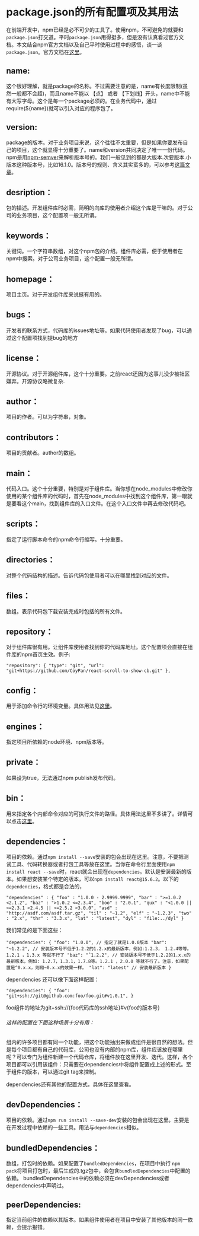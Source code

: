 # package.json的所有配置项及其用法

在前端开发中，npm已经是必不可少的工具了。使用npm，不可避免的就要和`package.json`打交道。平时`package.json`用得挺多，但是没有认真看过官方文档。本文结合npm官方文档以及自己平时使用过程中的感悟，谈一谈`package.json`。官方文档在[这里](https://docs.npmjs.com/files/package.json.html)。

## name: 

这个很好理解，就是package的名称。不过需要注意的是，name有长度限制(虽然一般都不会超)，而且name不能以 【点】 或者 【下划线】开头，name中不能有大写字母。这个是每一个package必须的。在业务代码中，通过require(${name})就可以引入对应的程序包了。

## version: 

package的版本。对于业务项目来说，这个往往不太重要，但是如果你要发布自己的项目，这个就显得十分重要了。name和version共同决定了唯一一份代码。npm是用[npm-semver](https://docs.npmjs.com/misc/semver.html)来解析版本号的。我们一般见到的都是大版本.次要版本.小版本这种版本号，比如16.1.0。版本号的规则、含义其实蛮多的，可以参考[这篇文章](https://segmentfault.com/a/1190000011368506)。

## desription：

包的描述。开发组件库时必需，简明的向库的使用者介绍这个库是干嘛的。对于公司的业务项目，这个配置项一般无所谓。

## keywords：

关键词。一个字符串数组，对这个npm包的介绍。组件库必需，便于使用者在npm中搜索。对于公司业务项目，这个配置一般无所谓。

## homepage： 

项目主页。对于开发组件库来说挺有用的。

## bugs：

开发者的联系方式，代码库的issues地址等。如果代码使用者发现了bug，可以通过这个配置项找到提bug的地方

## license：

开源协议。对于开源组件库，这个十分重要。之前react还因为这事儿没少被社区嫌弃。开源协议略微复杂.

## author：

项目的作者。可以为字符串，对象。

## contributors：

项目的贡献者。author的数组。

## main：

代码入口。这个十分重要，特别是对于组件库。当你想在node_modules中修改你使用的某个组件库的代码时，首先在node_modules中找到这个组件库，第一眼就是要看这个main，找到组件库的入口文件。在这个入口文件中再去修改代码吧。

## scripts：

指定了运行脚本命令的npm命令行缩写。十分重要。

## directories：

对整个代码结构的描述。告诉代码包使用者可以在哪里找到对应的文件。

## files：

数组。表示代码包下载安装完成时包括的所有文件。

## repository：

对于组件库很有用。让组件库使用者找到你的代码库地址。这个配置项会直接在组件库的npm首页生效。例子:

``` "repository": { "type": "git", "url": "git+https://github.com/CoyPan/react-scroll-to-show-cb.git" }, ```

## config：

用于添加命令行的环境变量。具体用法见[这里](https://docs.npmjs.com/misc/config)。

## engines：

指定项目所依赖的node环境、npm版本等。

## private：

如果设为true，无法通过npm publish发布代码。

## bin：

用来指定各个内部命令对应的可执行文件的路径。具体用法这里不多讲了。详情可以点击[这里](https://docs.npmjs.com/files/package.json.html#bin)。

## dependencies：

项目的依赖。通过`npm install --save`安装的包会出现在这里。注意，不要把测试工具、代码转换器或者打包工具等放在这里。当你在命令行里面使用`npm install react --save`时，react就会出现在`dependencies`。默认是安装最新的版本。如果想安装某个特定的版本，可以`npm install react@15.6.2`。以下的`dependencies`，格式都是合法的，

``` "dependencies" : { "foo" : "1.0.0 - 2.9999.9999", "bar" : ">=1.0.2 <2.1.2", "baz" : ">1.0.2 <=2.3.4", "boo" : "2.0.1", "qux" : "<1.0.0 || >=2.3.1 <2.4.5 || >=2.5.2 <3.0.0", "asd" : "http://asdf.com/asdf.tar.gz", "til" : "~1.2", "elf" : "~1.2.3", "two" : "2.x", "thr" : "3.3.x", "lat" : "latest", "dyl" : "file:../dyl" } ```

我们常见的是下面这些：

``` "dependencies": { "foo": "1.0.0", // 指定了就是1.0.0版本 "bar": "~1.2.2", // 安装版本号不低于1.2.2的1.2.x的最新版本，例如:1.2.3， 1.2.4等等。1.2.1 ，1.3.x 等就不行了 "baz": "ˆ1.2.2", // 安装版本号不低于1.2.2的1.x.x的最新版本，例如: 1.2.7，1.3.1，1.7.8等。1.2.1 ，2.0.0 等就不行了。注意，如果配置是^0.x.x，则和~0.x.x的效果一样。 "lat": "latest" // 安装最新版本 } ```

dependencies 还可以像下面这样配置：

``` "dependencies": { "foo": "git+ssh://git@github.com:foo/foo.git#v1.0.1", } ```

foo组件的地址为git+ssh://{foo代码库的ssh地址}#v{foo的版本号}

###### 这样的配置在下面这种场景十分有用：

组内的许多项目都有同一个功能，把这个功能抽出来做成组件是很自然的想法。但是每个项目都有自己的代码库，公司也没有内部的npm库，组件应该放在哪里呢？可以专门为组件新建一个代码仓库，将组件放在这里开发、迭代。这样，各个项目都可以引用该组件：只需要在dependencies中将组件配置成上述的形式。至于组件的版本，可以通过git tag来控制。

dependencies还有其他的配置方式，具体在这里查看。

## devDependencies：

项目的依赖。通过`npm run install --save-dev`安装的包会出现在这里。主要是在开发过程中依赖的一些工具。用法与`dependencies`相似。

## bundledDependencies：

数组，打包时的依赖。如果配置了`bundledDependencies`，在项目中执行 `npm pack`将项目打包时，最后生成的.tgz包中，会包含`bundledDependencies`中配置的依赖。
bundledDependencies中的依赖必须在devDependencies或者dependencies中声明过。

## peerDependencies: 

指定当前组件的依赖以其版本。如果组件使用者在项目中安装了其他版本的同一依赖，会提示报错。